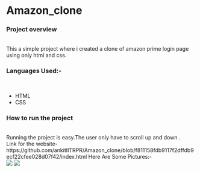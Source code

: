 # Amazon_clone
<h3>Project overview</h3> <br>
This a simple project where i created a clone of amazon prime login page using only  html and css. <br>

<h3> Languages Used:-</h3> <br>
<ul>
<li>HTML</li>
<li>CSS</li>
</ul>
<h3>How to run the project</h3><br>
Running the project is easy.The user only have to scroll up and down .<br>
Link for the website-https://github.com/ankitIITRPR/Amazon_clone/blob/f811158fdb9117f2dffdb9ecf22cfee028d07f42/index.html
Here Are Some Pictures:-<br>
<image src="https://user-images.githubusercontent.com/82977727/127748504-cdea94ce-52dc-40e1-abd2-d8f7200cb8cc.png"> </image>
<image src="https://user-images.githubusercontent.com/82977727/127748581-d6b6a860-7252-48dc-82ae-a2da2e1297f4.png"></image>
